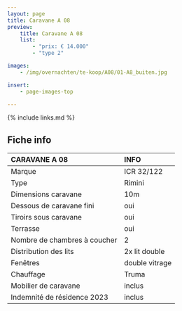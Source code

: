 ```yaml
---
layout: page
title: Caravane A 08
preview:
    title: Caravane A 08
    list:
        - "prix: € 14.000"
        - "type 2"

images:
    - /img/overnachten/te-koop/A08/01-A8_buiten.jpg

insert:
    - page-images-top

---
```


{% include links.md %}



## Fiche info

CARAVANE A 08               | INFO        |
:---------------------------|:------------|
Marque                      |ICR 32/122
Type                        |Rimini
Dimensions caravane         |10m
Dessous de caravane fini    |oui
Tiroirs sous caravane       |oui
Terrasse                    |oui
Nombre de chambres à coucher|2
Distribution des lits       |2x lit double
Fenêtres                    |double vitrage
Chauffage                   |Truma
Mobilier de caravane        |inclus
Indemnité de résidence 2023 |inclus
